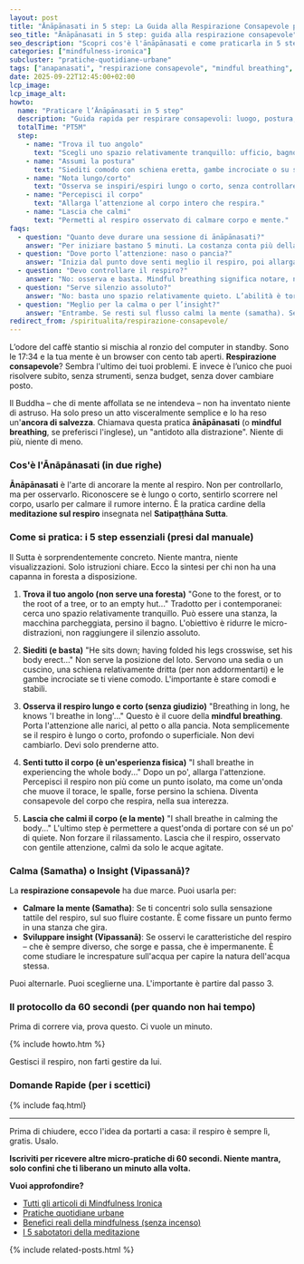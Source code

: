 ```yaml
---
layout: post
title: "Ānāpānasati in 5 step: La Guida alla Respirazione Consapevole per Chi Non Ha Tempo (Ma Vuole Ritrovare un Minuto di Calma)"
seo_title: "Ānāpānasati in 5 step: guida alla respirazione consapevole"
seo_description: "Scopri cos'è l'ānāpānasati e come praticarla in 5 step concreti: luogo, postura, respiro lungo/corto, corpo e calma. Una guida anti-guru per ritrovare il focus nell'ufficio o nel caos quotidiano. Per principianti sovraccarichi."
categories: ["mindfulness-ironica"]
subcluster: "pratiche-quotidiane-urbane"
tags: ["anapanasati", "respirazione consapevole", "mindful breathing", "meditazione respiro", "satipatthana"]
date: 2025-09-22T12:45:00+02:00
lcp_image: 
lcp_image_alt: 
howto:
  name: "Praticare l’Ānāpānasati in 5 step"
  description: "Guida rapida per respirare consapevoli: luogo, postura, respiro lungo/corto, corpo e calma."
  totalTime: "PT5M"
  step:
    - name: "Trova il tuo angolo"
      text: "Scegli uno spazio relativamente tranquillo: ufficio, bagno, macchina parcheggiata."
    - name: "Assumi la postura"
      text: "Siediti comodo con schiena eretta, gambe incrociate o su sedia stabile."
    - name: "Nota lungo/corto"
      text: "Osserva se inspiri/espiri lungo o corto, senza controllare."
    - name: "Percepisci il corpo"
      text: "Allarga l’attenzione al corpo intero che respira."
    - name: "Lascia che calmi"
      text: "Permetti al respiro osservato di calmare corpo e mente."
faqs:
  - question: "Quanto deve durare una sessione di ānāpānasati?"
    answer: "Per iniziare bastano 5 minuti. La costanza conta più della durata."
  - question: "Dove porto l’attenzione: naso o pancia?"
    answer: "Inizia dal punto dove senti meglio il respiro, poi allarga al corpo intero."
  - question: "Devo controllare il respiro?"
    answer: "No: osserva e basta. Mindful breathing significa notare, non dirigere."
  - question: "Serve silenzio assoluto?"
    answer: "No: basta uno spazio relativamente quieto. L’abilità è tornare al respiro nonostante i rumori."
  - question: "Meglio per la calma o per l’insight?"
    answer: "Entrambe. Se resti sul flusso calmi la mente (samatha). Se osservi il cambiamento, coltivi insight (vipassanā)."
redirect_from: /spiritualita/respirazione-consapevole/
---
```


L’odore del caffè stantio si mischia al ronzio del computer in standby. Sono le 17:34 e la tua mente è un browser con cento tab aperti. **Respirazione consapevole**? Sembra l'ultimo dei tuoi problemi. E invece è l’unico che puoi risolvere subito, senza strumenti, senza budget, senza dover cambiare posto.

Il Buddha – che di mente affollata se ne intendeva – non ha inventato niente di astruso. Ha solo preso un atto visceralmente semplice e lo ha reso un'**ancora di salvezza**. Chiamava questa pratica **ānāpānasati** (o **mindful breathing**, se preferisci l'inglese), un "antidoto alla distrazione". Niente di più, niente di meno.

### Cos'è l'Ānāpānasati (in due righe)

**Ānāpānasati** è l'arte di ancorare la mente al respiro. Non per controllarlo, ma per osservarlo. Riconoscere se è lungo o corto, sentirlo scorrere nel corpo, usarlo per calmare il rumore interno. È la pratica cardine della **meditazione sul respiro** insegnata nel **Satipaṭṭhāna Sutta**.

### Come si pratica: i 5 step essenziali (presi dal manuale)

Il Sutta è sorprendentemente concreto. Niente mantra, niente visualizzazioni. Solo istruzioni chiare. Ecco la sintesi per chi non ha una capanna in foresta a disposizione.

1.  **Trova il tuo angolo (non serve una foresta)**
    "Gone to the forest, or to the root of a tree, or to an empty hut..." Tradotto per i contemporanei: cerca uno spazio relativamente tranquillo. Può essere una stanza, la macchina parcheggiata, persino il bagno. L'obiettivo è ridurre le micro-distrazioni, non raggiungere il silenzio assoluto.

2.  **Siediti (e basta)**
    "He sits down; having folded his legs crosswise, set his body erect..." Non serve la posizione del loto. Servono una sedia o un cuscino, una schiena relativamente dritta (per non addormentarti) e le gambe incrociate se ti viene comodo. L'importante è stare comodi e stabili.

3.  **Osserva il respiro lungo e corto (senza giudizio)**
    "Breathing in long, he knows 'I breathe in long'..." Questo è il cuore della **mindful breathing**. Porta l'attenzione alle narici, al petto o alla pancia. Nota semplicemente se il respiro è lungo o corto, profondo o superficiale. Non devi cambiarlo. Devi solo prenderne atto.

4.  **Senti tutto il corpo (è un'esperienza fisica)**
    "I shall breathe in experiencing the whole body..." Dopo un po', allarga l'attenzione. Percepisci il respiro non più come un punto isolato, ma come un'onda che muove il torace, le spalle, forse persino la schiena. Diventa consapevole del corpo che respira, nella sua interezza.

5.  **Lascia che calmi il corpo (e la mente)**
    "I shall breathe in calming the body..." L'ultimo step è permettere a quest'onda di portare con sé un po' di quiete. Non forzare il rilassamento. Lascia che il respiro, osservato con gentile attenzione, calmì da solo le acque agitate.

### Calma (Samatha) o Insight (Vipassanā)?

La **respirazione consapevole** ha due marce. Puoi usarla per:

*   **Calmare la mente (Samatha)**: Se ti concentri solo sulla sensazione tattile del respiro, sul suo fluire costante. È come fissare un punto fermo in una stanza che gira.
*   **Sviluppare insight (Vipassanā)**: Se osservi le caratteristiche del respiro – che è sempre diverso, che sorge e passa, che è impermanente. È come studiare le increspature sull'acqua per capire la natura dell'acqua stessa.

Puoi alternarle. Puoi sceglierne una. L'importante è partire dal passo 3.

### Il protocollo da 60 secondi (per quando non hai tempo)

Prima di correre via, prova questo. Ci vuole un minuto.

{% include howto.htm %}

Gestisci il respiro, non farti gestire da lui.

### Domande Rapide (per i scettici)

{% include faq.html}

---

Prima di chiudere, ecco l'idea da portarti a casa: il respiro è sempre lì, gratis. Usalo.

**Iscriviti per ricevere altre micro-pratiche di 60 secondi. Niente mantra, solo confini che ti liberano un minuto alla volta.**

<!-- Interlink strategici -->
<div class="interlink-box mt-4 mb-4 p-3 border rounded bg-light">
  <p><strong>Vuoi approfondire?</strong></p>
  <ul>
    <li><a href="/c/mindfulness-ironica/">Tutti gli articoli di Mindfulness Ironica</a></li>
    <li><a href="/c/mindfulness-ironica/pratiche-quotidiane-urbane/">Pratiche quotidiane urbane</a></li>
    <li><a href="/mindfulness-ironica/benefici-reali-mindfulness/">Benefici reali della mindfulness (senza incenso)</a></li>
    <li><a href="/mindfulness-ironica/sabotatori-meditazione/">I 5 sabotatori della meditazione</a></li>
  </ul>
</div>

{% include related-posts.html %}
